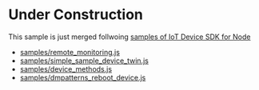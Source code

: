 # Under Construction 
This sample is just merged follwoing [samples of IoT Device SDK for Node](https://github.com/Azure/azure-iot-sdk-node/tree/master/device/samples) 
- [samples/remote_monitoring.js](https://github.com/Azure/azure-iot-sdk-node/blob/master/device/samples/remote_monitoring.js)
- [samples/simple_sample_device_twin.js](https://github.com/Azure/azure-iot-sdk-node/blob/master/device/samples/simple_sample_device_twin.js)
- [samples/device_methods.js](https://github.com/Azure/azure-iot-sdk-node/blob/master/device/samples/device_methods.js)
- [samples/dmpatterns_reboot_device.js](https://github.com/Azure/azure-iot-sdk-node/blob/master/device/samples/dmpatterns_reboot_device.js) 
